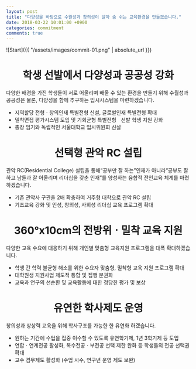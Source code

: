 ```yaml
---
layout: post
title: "다양성을 바탕으로 수월성과 창의성이 살아 숨 쉬는 교육환경을 만들겠습니다."
date: 2018-03-22 10:01:00 +0900
categories: commitment
comments: true
---
```


![Start]({{ "/assets/images/commit-01.png" | absolute_url }})

# <center>학생 선발에서 다양성과 공공성 강화</center>

다양한 배경을 가진 학생들이 서로 어울리며 배울 수 있는 환경을 만들기 위해 수월성과 공공성은 물론, 다양성을 함께 추구하는 입시시스템을 마련하겠습니다.

* 지역할당 전형ㆍ창의인재 특별전형 신설, 글로벌인재 특별전형 확대
* 밀착면접 평가시스템 도입 및 기회균형 특별전형ﾠ선발 학생 지원 강화
* 총장 임기와 독립적인 서울대학교 입시위원회 신설

# <center>선택형 관악 RC 설립</center>

관악 RC(Residential College) 설립을 통해“공부만 잘 하는”인재가 아니라“공부도 잘하고 남들과 잘 어울리며 리더십을 갖춘 인재”를 양성하는 융합적 전인교육 체계를 마련하겠습니다.

* 기존 관악사 구관을 2배 확충하여 거주형 대학으로 관악 RC 설립
* 기초교육 강화 및 인성, 창의성, 사회성 리더십 교육 프로그램 확대

# <center>360°x10cm의 전방위ㆍ밀착 교육 지원</center>

다양한 교육 수요에 대응하기 위해 개인별 맞춤형 교육지원 프로그램을 대폭 확대하겠습니다.

* 학생 간 학력 불균형 해소를 위한 수요자 맞춤형, 밀착형 교육 지원 프로그램 확대
* 대학원생 지원사업 제도적 통합 및 집행 분권화
* 교육과 연구의 선순환 및 교육활동에 대한 정당한 평가 및 보상

# <center>유연한 학사제도 운영</center>

창의성과 상상력 교육을 위해 학사구조를 가능한 한 유연화 하겠습니다.

*  원하는 기간에 수업을 집중 이수할 수 있도록 유연학기제, 1년 3학기제 등 도입
*  연합ㆍ연계전공 활성화, 복수전공ㆍ부전공 선택 제한 완화 등 학생들의 전공 선택권 확대
*  교수 겸무제도 활성화 (수업 시수, 연구년 운영 제도 보완)
